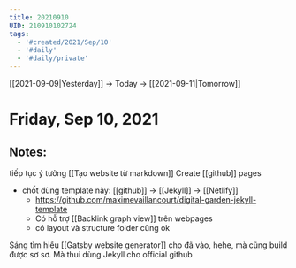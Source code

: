 ```yaml
---
title: 20210910
UID: 210910102724
tags:
  - '#created/2021/Sep/10'
  - '#daily'
  - '#daily/private'
---
```

[[2021-09-09|Yesterday]] -> Today -> [[2021-09-11|Tomorrow]]
# Friday, Sep 10, 2021

## Notes:
tiếp tục ý tưởng [[Tạo website từ markdown]]
Create [[github]] pages 
- chốt dùng template này: [[github]] -> [[Jekyll]] -> [[Netlify]]
	- https://github.com/maximevaillancourt/digital-garden-jekyll-template
	- Có hỗ trợ [[Backlink graph view]] trên webpages
	- có layout và structure folder cũng ok

Sáng tìm hiểu [[Gatsby website generator]] cho đã vào, hehe, mà cũng build được sơ sơ. Mà thui dùng Jekyll cho official github
